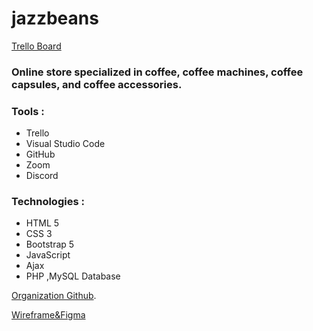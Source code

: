 # jazzbeans


[Trello Board](https://trello.com/b/PJWRIjXH/e-comerce-php)

### Online store specialized in coffee, coffee machines, coffee capsules, and coffee accessories.

### Tools :
- Trello
- Visual Studio Code
- GitHub 
- Zoom  
- Discord 

### Technologies : 
- HTML 5 
- CSS 3              
- Bootstrap 5 
- JavaScript 
- Ajax    
- PHP ,MySQL Database 

[Organization Github](https://github.com/jazzbeans/jazzbeans).


[Wireframe&Figma](https://drive.google.com/file/d/1SpGmXob7yVxg2Inf9aucy9fRct5zuKhw/view)
